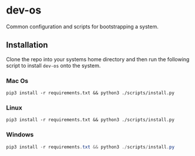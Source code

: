 # dev-os

Common configuration and scripts for bootstrapping a system.

## Installation

Clone the repo into your systems home directory and then run the following script to install `dev-os` onto the system.

### Mac Os

```shell
pip3 install -r requirements.txt && python3 ./scripts/install.py
```

### Linux

```shell
pip3 install -r requirements.txt && python3 ./scripts/install.py
```

### Windows

```powershell
pip3 install -r requirements.txt && python3 ./scripts/install.py
```
